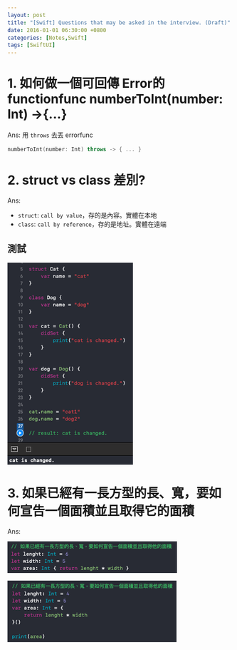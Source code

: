 ```yaml
---
layout: post
title: "[Swift] Questions that may be asked in the interview. (Draft)"
date: 2016-01-01 06:30:00 +0800
categories: [Notes,Swift]
tags: [SwiftUI]
---
```



# 1. 如何做一個可回傳 Error的functionfunc numberToInt(number: Int) ->{...}

Ans:  用 `throws` 去丟 errorfunc    

```swift
numberToInt(number: Int) throws -> { ... }
```

# 2. struct vs class 差別?

Ans:        
- `struct`: `call by value`，存的是內容。實體在本地     
- `class`: `call by reference`，存的是地址。實體在遠端  

## 測試

![](/assets/img/post/swift-interview-struct-cat.png)


# 3. 如果已經有一長方型的長、寬，要如何宣告一個面積並且取得它的面積     

Ans:

![](/assets/img/post/swift-interview-calc-area-1.png)

![](/assets/img/post/swift-interview-calc-area-2.png)



